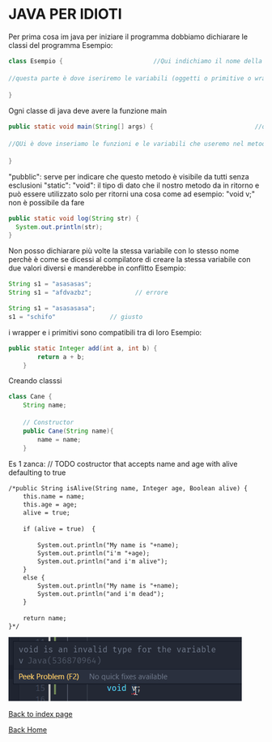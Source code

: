 # JAVA PER IDIOTI

Per prima cosa im java per iniziare il programma dobbiamo dichiarare le classi del programma
Esempio:
```java
class Esempio {                         //Qui indichiamo il nome della classe, esso è estremamente importante e fondamentale per il funzionamento

//questa parte è dove iseriremo le variabili (oggetti o primitive o wrapper) e le funzioni della classe (metodi)

}
```
Ogni classe di java deve avere la funzione main
```java
public static void main(String[] args) {                            //questo metodo è il più importante ed è necessaria la sua presenza in ogni classe

//QUi è dove inseriamo le funzioni e le variabili che useremo nel metodo

}              
```
"pubblic": serve per indicare che questo metodo è visibile da tutti senza esclusioni
"static":
"void": il tipo di dato che il nostro metodo da in ritorno e può essere utilizzato solo per ritorni
una cosa come ad esempio: "void v;" non è possibile da fare

```java
public static void log(String str) {
  System.out.println(str);
}
```
Non posso dichiarare più volte la stessa variabile con lo stesso nome perchè è come se dicessi al compilatore di creare la stessa variabile con due valori diversi e manderebbe in conflitto
Esempio:
```java
String s1 = "asasasas";
String s1 = "afdvazbz";            // errore
```
```java
String s1 = "asasasasa";
s1 = "schifo"               // giusto
```
i wrapper e i primitivi sono compatibili tra di loro
Esempio:
```java
public static Integer add(int a, int b) {
        return a + b;
    }
```
Creando classsi
```java
class Cane {
    String name;

    // Constructor
    public Cane(String name){
        name = name;                  
    }
```


Es 1 zanca:
// TODO costructor that accepts name and age with alive defaulting to true

    /*public String isAlive(String name, Integer age, Boolean alive) {
        this.name = name;
        this.age = age;
        alive = true;

        if (alive = true)  {

            System.out.println("My name is "+name);                         
            System.out.println("i'm "+age);
            System.out.println("and i'm alive");
        }
        else {
            System.out.println("My name is "+name);
            System.out.println("and i'm dead");
        }
        
        return name;
    }*/

    
![](../assets/objects1.png)

[Back to index page](readme.md)

[Back Home](../../readme.md)
